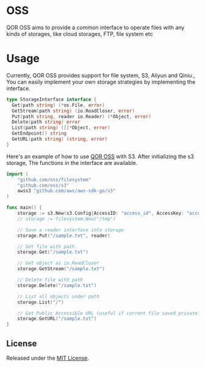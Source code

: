 # OSS

QOR OSS aims to provide a common interface to operate files with any kinds of storages, like cloud storages, FTP, file system etc

# Usage

Currently, QOR OSS provides support for file system, S3, Aliyun and Qiniu., You can easily implement your own storage strategies by implementing the interface.

```go
type StorageInterface interface {
  Get(path string) (*os.File, error)
  GetStream(path string) (io.ReadCloser, error)
  Put(path string, reader io.Reader) (*Object, error)
  Delete(path string) error
  List(path string) ([]*Object, error)
  GetEndpoint() string
  GetURL(path string) (string, error)
}
```

Here's an example of how to use [QOR OSS](https://github.com/qor/oss) with S3. After initializing the s3 storage, The functions in the interface are available.

```go
import (
    "github.com/oss/filesystem"
    "github.com/oss/s3"
    awss3 "github.com/aws/aws-sdk-go/s3"
)

func main() {
    storage := s3.New(s3.Config{AccessID: "access_id", AccessKey: "access_key", Region: "region", Bucket: "bucket", Endpoint: "cdn.getqor.com", ACL: awss3.BucketCannedACLPublicRead})
    // storage := filesystem.New("/tmp")

    // Save a reader interface into storage
    storage.Put("/sample.txt", reader)

    // Get file with path
    storage.Get("/sample.txt")

    // Get object as io.ReadCloser
    storage.GetStream("/sample.txt")

    // Delete file with path
    storage.Delete("/sample.txt")

    // List all objects under path
    storage.List("/")

    // Get Public Accessible URL (useful if current file saved privately)
    storage.GetURL("/sample.txt")
}
```

## License

Released under the [MIT License](http://opensource.org/licenses/MIT).
